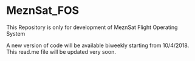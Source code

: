 # MeznSat_FOS
This Repository is only for development of MeznSat Flight Operating System

A new version of code will be available biweekly starting from 10/4/2018. This read.me file will be updated very soon. 
